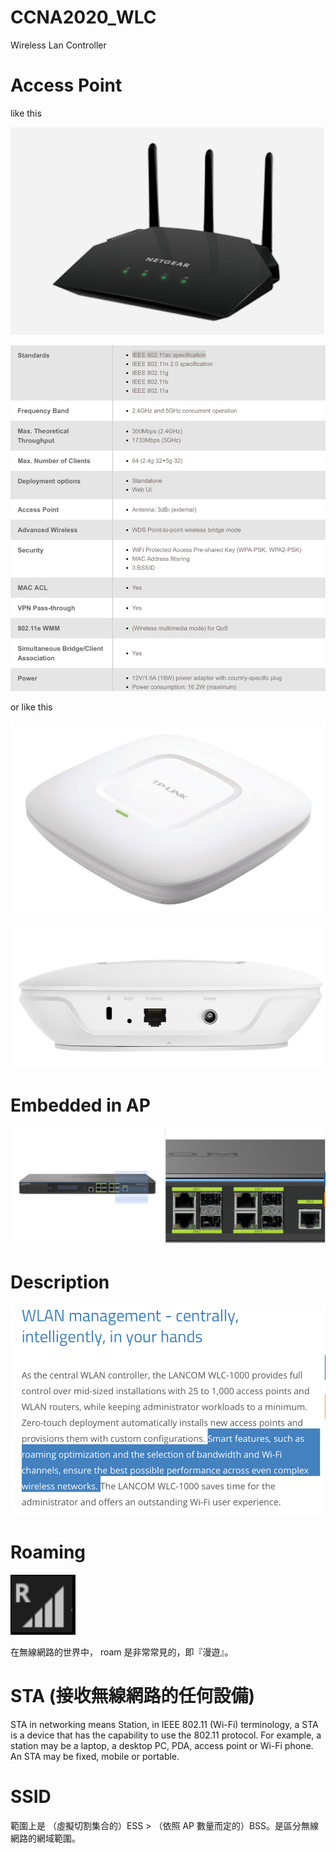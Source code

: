 # CCNA2020_WLC
Wireless Lan Controller

# Access Point

like this

![ap](https://raw.githubusercontent.com/QueenieCplusplus/CCNA2020_WLC/master/ap-3.png)

![ap des](https://raw.githubusercontent.com/QueenieCplusplus/CCNA2020_WLC/master/ap-des.png)


or like this

![ap](https://raw.githubusercontent.com/QueenieCplusplus/CCNA2020_WLC/master/ap-1.png)

![ap if](https://raw.githubusercontent.com/QueenieCplusplus/CCNA2020_WLC/master/ap-2.png)

# Embedded in AP

![wlc](https://raw.githubusercontent.com/QueenieCplusplus/CCNA2020_WLC/master/WLanC-1.png)

# Description

![wlanc](https://raw.githubusercontent.com/QueenieCplusplus/CCNA2020_WLC/master/WLC-3.png)

# Roaming

![roam](https://github.com/QueenieCplusplus/CCNA2020_WLC/blob/master/roam.png)

在無線網路的世界中， roam 是非常常見的，即『漫遊』。

# STA (接收無線網路的任何設備)

STA in networking means Station, in IEEE 802.11 (Wi-Fi) terminology, a STA is a device that has the capability to use the 802.11 protocol. For example, a station may be a laptop, a desktop PC, PDA, access point or Wi-Fi phone. An STA may be fixed, mobile or portable.


# SSID

範圍上是 （虛擬切割集合的）ESS > （依照 AP 數量而定的）BSS。是區分無線網路的網域範圍。


